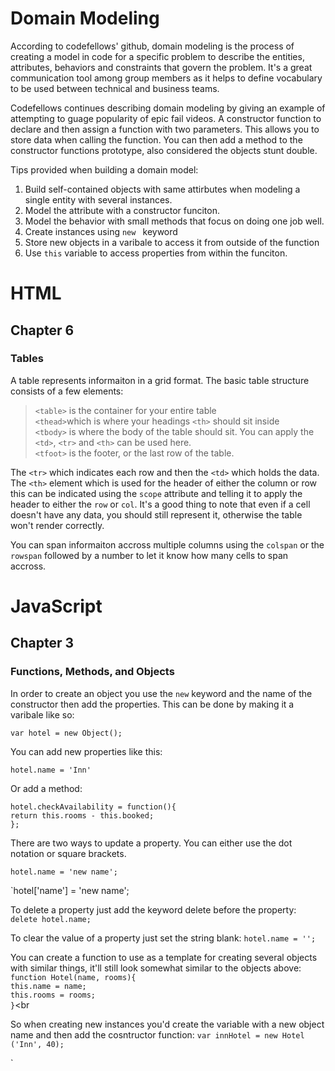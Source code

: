 # Domain Modeling #

According to codefellows' github, domain modeling is the process of creating a model in code for a specific problem to describe the entities, attributes, behaviors and constraints that govern the problem. It's a great communication tool among group members as it helps to define vocabulary to be used between technical and business teams.

Codefellows continues describing domain modeling by giving an example of attempting to guage popularity of epic fail videos. A constructor function to declare and then assign a function with two parameters. This allows you to store data when calling the function. You can then add a method to the constructor functions prototype, also considered the objects stunt double. 

Tips provided when building a domain model: 
1. Build self-contained objects with same attirbutes when modeling a single entity with several instances. 
2. Model the attribute with a constructor funciton. 
3. Model the behavior with small methods that focus on doing one job well. 
4. Create instances using `new ` keyword 
5. Store new objects in a varibale to access it from outside of the function
6. Use `this` variable to access properties from within the funciton. 

# HTML #
## Chapter 6 ##
### Tables ###

A table represents informaiton in a grid format. The basic table structure consists of a few elements: 
>`<table>` is the container for your entire table <br>
>`<thead>`which is where your headings `<th>` should sit inside<br>
>`<tbody>` is where the body of the table should sit. You can apply the  `<td>`, `<tr>` and `<th>` can be used here. <br>
>`<tfoot>` is the footer, or the last row of the table. <br>

The `<tr>` which indicates each row and then the `<td>` which holds the data. The `<th>` element which is used for the header of either the column or row this can be indicated using the `scope` attribute and telling it to apply the header to either the `row` or `col`. It's a good thing to note that even if a cell doesn't have any data, you should still represent it, otherwise the table won't render correctly. 

You can span informaiton accross multiple columns using the `colspan` or the `rowspan` followed by a number to let it know how many cells to span accross.  

# JavaScript #
## Chapter 3 ##
### Functions, Methods, and Objects ###

In order to create an object you use the `new` keyword and the name of the constructor then add the properties. This can be done by making it a varibale like so: 

`var hotel = new Object();`

You can add new properties like this: 

`hotel.name = 'Inn'`

Or add a method: 

`hotel.checkAvailability = function(){`<br>
`return this.rooms - this.booked;`<br>
`};`<br>

There are two ways to update a property. You can either use the dot notation or square brackets. 

`hotel.name = 'new name';`<br>

`hotel['name'] = 'new name';<br>

To delete a property just add the keyword delete before the property: 
`delete hotel.name;`<br>

To clear the value of a property just set the string blank: 
`hotel.name = '';`<br>

You can create a function to use as a template for creating several objects with similar things, it'll still look somewhat similar to the objects above: 
`function Hotel(name, rooms){`<br>
`this.name = name;`<br>
`this.rooms = rooms;`<br>
`}`<br

So when creating new instances you'd create the variable with a new object name and then add the cosntructor function: 
`var innHotel = new Hotel ('Inn', 40);`<br>


`